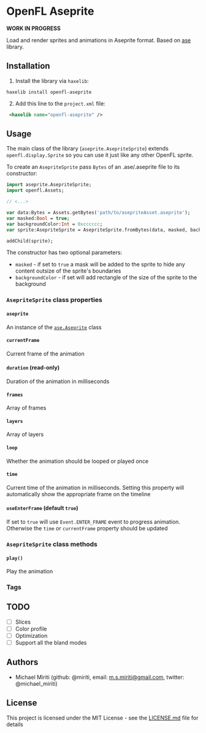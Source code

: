 # OpenFL Aseprite

**WORK IN PROGRESS**

Load and render sprites and animations in Aseprite format. Based on [ase](https://github.com/miriti/ase) library.

## Installation

1. Install the library via `haxelib`:

```
haxelib install openfl-aseprite
```

2. Add this line to the `project.xml` file:

```xml
 <haxelib name="openfl-aseprite" />
```

## Usage

The main class of the library (`aseprite.AsepriteSprite`) extends `openfl.display.Sprite` so you can use it just like any other OpenFL sprite.

To create an `AsepriteSprite` pass `Bytes` of an .ase/.aseprite file to its constructor:

```haxe
import aseprite.AsepriteSprite;
import openfl.Assets;

// <...>

var data:Bytes = Assets.getBytes('path/to/asepriteAsset.aseprite');
var masked:Bool = true;
var backgroundColor:Int = 0xcccccc;
var sprite:AsepriteSprite = AsepriteSprite.fromBytes(data, masked, backgroundColor);

addChild(sprite);
```

The constructor has two optional parameters:

- `masked` - if set to `true` a mask will be added to the sprite to hide any content outsize of the sprite's boundaries
- `backgroundColor` - if set will add rectangle of the size of the sprite to the background

### `AsepriteSprite` class properties

#### `aseprite`

An instance of the [`ase.Aseprite`](https://github.com/miriti/ase) class

#### `currentFrame`

Current frame of the animation

#### `duration` (read-only)

Duration of the animation in milliseconds

#### `frames`

Array of frames

#### `layers`

Array of layers

#### `loop`

Whether the animation should be looped or played once

#### `time`

Current time of the animation in milliseconds. Setting this property will automatically show the appropriate frame on the timeline

#### `useEnterFrame` (default `true`)

If set to `true` will use `Event.ENTER_FRAME` event to progress animation. Otherwise the `time` or `currentFrame` property should be updated

### `AsepriteSprite` class methods

#### `play()`

Play the animation

### Tags

## TODO

- [ ] Slices
- [ ] Color profile
- [ ] Optimization
- [ ] Support all the bland modes

## Authors

- Michael Miriti (github: @miriti, email: m.s.miriti@gmail.com, twitter: @michael_miriti)

## License

This project is licensed under the MIT License - see the [LICENSE.md](LICENSE.md) file for details
